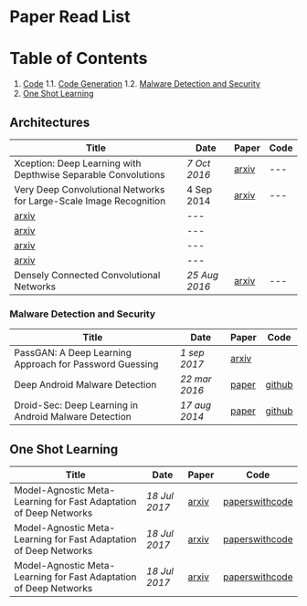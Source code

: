 # Paper Read List

# Table of Contents
1. [Code](#code)
    1.1. [Code Generation](#code-generation)
    1.2. [Malware Detection and Security](#malware-detection-and-security)
2. [One Shot Learning](#one-shot)

## Architectures

|Title|Date|Paper|Code|
|---|---|---|---|
|Xception: Deep Learning with Depthwise Separable Convolutions|_7 Oct 2016_|[arxiv](https://arxiv.org/abs/1610.02357)|---|
|Very Deep Convolutional Networks for Large-Scale Image Recognition|4 Sep 2014|[arxiv](https://arxiv.org/abs/1610.02357)|---|
|[arxiv](https://arxiv.org/abs/1610.02357)|---|
|[arxiv](https://arxiv.org/abs/1610.02357)|---|
|[arxiv](https://arxiv.org/abs/1610.02357)|---|
|[arxiv](https://arxiv.org/abs/1610.02357)|---|
|Densely Connected Convolutional Networks|_25 Aug 2016_|[arxiv](https://arxiv.org/pdf/1608.06993)|---|

### Malware Detection and Security

|Title|Date|Paper|Code|
|---|---|---|---|
| PassGAN: A Deep Learning Approach for Password Guessing | _1 sep 2017_ | [arxiv](https://arxiv.org/pdf/1709.00440) |  | 
| Deep Android Malware Detection | _22 mar 2016_ | [paper](https://github.com/sbrugman/deep-learning-papers/raw/master/papers/deep-android-malware-detection.pdf) | [github](https://github.com/niallmcl/Deep-Android-Malware-Detection) | 
| Droid-Sec: Deep Learning in Android Malware Detection | _17 aug 2014_ | [paper](https://github.com/sbrugman/deep-learning-papers/raw/master/papers/droid-sec-deep-learning-in-android-malware-detection.pdf) | [github](https://github.com/pjlantz/droidbox) | 

## One Shot Learning

|Title|Date|Paper|Code|
|---|---|---|---|
| Model-Agnostic Meta-Learning for Fast Adaptation of Deep Networks | _18 Jul 2017_ | [arxiv](https://arxiv.org/pdf/1703.03400) |  [paperswithcode](https://paperswithcode.com/paper/model-agnostic-meta-learning-for-fast) | 
| Model-Agnostic Meta-Learning for Fast Adaptation of Deep Networks | _18 Jul 2017_ | [arxiv](https://arxiv.org/pdf/1703.03400) |  [paperswithcode](https://paperswithcode.com/paper/model-agnostic-meta-learning-for-fast) | 
| Model-Agnostic Meta-Learning for Fast Adaptation of Deep Networks | _18 Jul 2017_ | [arxiv](https://arxiv.org/pdf/1703.03400) |  [paperswithcode](https://paperswithcode.com/paper/model-agnostic-meta-learning-for-fast) | 


<!--stackedit_data:
eyJoaXN0b3J5IjpbMTkyMzMzNjM3XX0=
-->